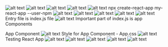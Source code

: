 ![alt text](image.png)
![alt text](image-1.png)
![alt text](image-2.png)
![alt text](image-3.png)
![alt text](image-4.png)
npx create-react-app my-react-app --user-npm
![alt text](image-5.png)
![alt text](image-6.png)
![alt text](image-7.png)
![alt text](image-8.png)
![alt text](image-9.png)
Entry file is index.js file
![alt text](image-10.png)
Important part of index.js is app Components

App Component
![alt text](image-11.png)
Style for App Component - App.css
![alt text](image-12.png)
Testing React App
![alt text](image-13.png)
![alt text](image-14.png)
![alt text](image-15.png)
![alt text](image-16.png)
![alt text](image-17.png)
